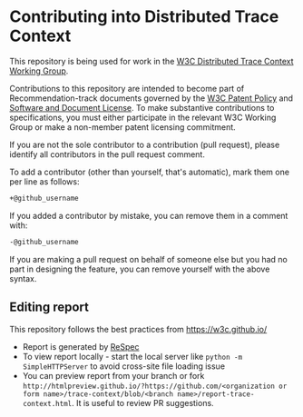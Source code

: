 # Contributing into Distributed Trace Context

This repository is being used for work in the [W3C Distributed Trace Context
Working Group](https://www.w3.org/community/trace-context/).

Contributions to this repository are intended to become part of
Recommendation-track documents governed by the [W3C Patent
Policy](https://www.w3.org/Consortium/Patent-Policy/) and [Software and Document
License](https://www.w3.org/Consortium/Legal/copyright-software). To make
substantive contributions to specifications, you must either participate in the
relevant W3C Working Group or make a non-member patent licensing commitment.

If you are not the sole contributor to a contribution (pull request), please
identify all contributors in the pull request comment.

To add a contributor (other than yourself, that's automatic), mark them one per
line as follows:

``` bash
+@github_username
```

If you added a contributor by mistake, you can remove them in a comment with:

``` bash
-@github_username
```

If you are making a pull request on behalf of someone else but you had no part
in designing the feature, you can remove yourself with the above syntax.

## Editing report

This repository follows the best practices from https://w3c.github.io/

- Report is generated by [ReSpec](https://github.com/w3c/respec/wiki)
- To view report locally - start the local server like `python -m
  SimpleHTTPServer` to avoid cross-site file loading issue
- You can preview report from your branch or fork
  `http://htmlpreview.github.io/?https://github.com/<organization or form
  name>/trace-context/blob/<branch name>/report-trace-context.html`. It is
  useful to review PR suggestions.
